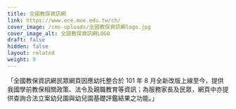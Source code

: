 ```yaml
---
title: 全國教保資訊網
link: https://www.ece.moe.edu.tw/ch/
cover_image: /cms-uploads/全國教保資訊網logo.jpg
cover_image_alt: 全國教保資訊網LOGO
draft: false
hidden: false
layout: related
weight: 9
---
```

「全國教保資訊網民眾網頁因應幼托整合於 101 年 8 月全新改版上線至今，提供我國學前教保相關政策、法令及親職教育等資訊；為服務家長及民眾，網頁中亦提供查詢合法立案幼兒園與幼兒園基礎評鑑結果之功能。」